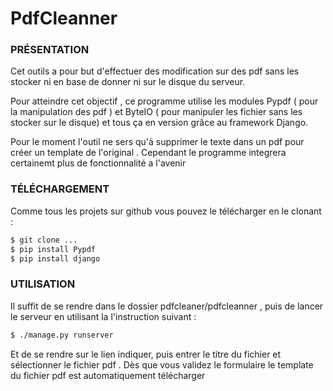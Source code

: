 PdfCleanner
============

### PRÉSENTATION

Cet outils a pour but d'effectuer des modification sur des pdf sans les stocker ni en base de donner ni sur le disque du serveur.

Pour atteindre cet objectif , ce programme utilise les modules Pypdf ( pour la manipulation des pdf ) et ByteIO ( pour manipuler les fichier sans les stocker sur le disque) et tous ça en version grâce au framework Django.

Pour le moment l'outil ne sers qu'à supprimer le texte dans un pdf pour créer un template de l'original . Cependant le programme integrera certainemt plus de fonctionnalité a l'avenir

### TÉLÉCHARGEMENT

Comme tous les projets sur github vous pouvez le télécharger en le clonant :


```bash
$ git clone ...
$ pip install Pypdf
$ pip install django
```

### UTILISATION

Il suffit de se rendre dans le dossier pdfcleaner/pdfcleanner , puis de lancer le serveur en utilisant la l'instruction suivant :

```bash
$ ./manage.py runserver
```
Et de se rendre sur le lien indiquer, puis entrer le titre du fichier et sélectionner le fichier pdf . Dès que vous validez le formulaire le template du fichier pdf est automatiquement télécharger
